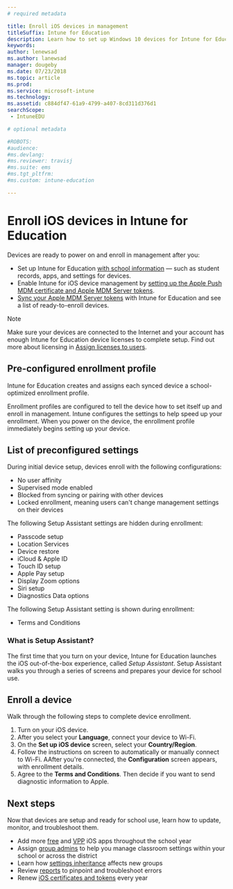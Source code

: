 ```yaml
---
# required metadata

title: Enroll iOS devices in management
titleSuffix: Intune for Education
description: Learn how to set up Windows 10 devices for Intune for Education.
keywords:
author: lenewsad
ms.author: lanewsad
manager: dougeby
ms.date: 07/23/2018
ms.topic: article
ms.prod:
ms.service: microsoft-intune
ms.technology:
ms.assetid: c884df47-61a9-4799-a407-8cd311d376d1
searchScope:
 - IntuneEDU

# optional metadata

#ROBOTS:
#audience:
#ms.devlang:
#ms.reviewer: travisj
#ms.suite: ems
#ms.tgt_pltfrm:
#ms.custom: intune-education

---
```


# Enroll iOS devices in Intune for Education

Devices are ready to power on and enroll in management after you:

* Set up Intune for Education [with school information](what-is-school-data-sync.md) — such as student records, apps, and settings for devices.
* Enable Intune for iOS device management by [setting up the Apple Push MDM certificate and Apple MDM Server tokens](setup-ios-device-management.md#add-an-mdm-push-certificate).
* [Sync your Apple MDM Server tokens](setup-ios-device-management.md#sync-managed-devices) with Intune for Education and see a list of ready-to-enroll devices.  

> [!NOTE]
> Make sure your devices are connected to the Internet and your account has enough Intune for Education device licenses to complete setup. Find out more about licensing in [Assign licenses to users](https://docs.microsoft.com/intune/get-started/start-with-a-paid-subscription-to-microsoft-intune-step-4).

## Pre-configured enrollment profile
Intune for Education creates and assigns each synced device a school-optimized enrollment profile.  

Enrollment profiles are configured to tell the device how to set itself up and enroll in management. Intune configures the settings to help speed up your enrollment.  When you power on the device, the enrollment profile immediately begins setting up your device.

## List of preconfigured settings
During initial device setup, devices enroll with the following configurations:

* No user affinity
* Supervised mode enabled
* Blocked from syncing or pairing with other devices
* Locked enrollment, meaning users can't change management settings on their devices


The following Setup Assistant settings are hidden during enrollment:
* Passcode setup
* Location Services
* Device restore
* iCloud & Apple ID
* Touch ID setup
* Apple Pay setup
* Display Zoom options
* Siri setup
* Diagnostics Data options

The following Setup Assistant setting is shown during enrollment:
* Terms and Conditions

### What is Setup Assistant?
The first time that you turn on your device, Intune for Education launches the iOS out-of-the-box experience, called *Setup Assistant*. Setup Assistant walks you through a series of screens and prepares your device for school use.  

## Enroll a device

Walk through the following steps to complete device enrollment.

1. Turn on your iOS device. 
2. After you select your **Language**, connect your device to Wi-Fi.
3. On the **Set up iOS device** screen, select your **Country/Region**.
4. Follow the instructions on screen to automatically or manually connect to Wi-Fi. AAfter you're connected, the **Configuration** screen appears, with enrollment details.  
5. Agree to the **Terms and Conditions**. Then decide if you want to send diagnostic information to Apple.  

## Next steps
Now that devices are setup and ready for school use, learn how to update, monitor, and troubleshoot them.   
* Add more [free](add-apps-ios.md) and [VPP](add-vpp=apps-ios.md) iOS apps throughout the school year
* Assign [group admins](group-admin-delegate.md) to help you manage classroom settings within your school or across the district
* Learn how [settings inheritance](settings-inheritance.md) affects new groups
* Review [reports](what-are-reports.md) to pinpoint and troubleshoot errors 
* Renew [iOS certificates and tokens](renew-ios-certificate-token.md) every year

